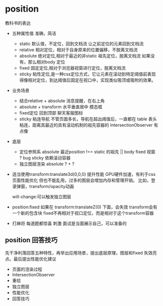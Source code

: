 # position

教科书的表达

- 五种属性值 准确，简洁
  - static 默认值，不定位，回到文档流
    让之前定位的元素回到文档流
  - relative 相对定位，相对于自身原来的位置偏移，不脱离文档流
  - absolute 绝对定位,相对于最近的非static 祖先定位，脱离文档流
    如果没有，那么相对body 定位
  - fixed 固定定位,相对于浏览器视窗进行定位，脱离文档流
  - sticky 粘性定位,是一种css定位方式，它让元素在滚动到特定阈值前表现得像相对定位，到达阈值后固定在视口中，实现类似吸顶或吸附的效果。

- 业务场景
  - 结合relative + absolute 消息提醒，在右上角
  - absolute + transform 水平垂直居中 模态框
  - fixed定位 回到顶部 聊天客服图标
  - sticky 粘连导航 不管页面多长，导航在超出阈值后，一直都在
    table 表头粘连，距离其最近的具有滚动机制的祖先容器的
    IntersectionObserver 有点像

- 底层
  - 定位参照系
  absolute 最近position !== static 的祖先 || body
  fixed 视窗 ? bug
  sticky 依赖滚动容器
  - 独立图层渲染
  absolute ?  + ?

- 适当使用transform:translate3d(0,0,0) 提升性能
  GPU硬件加速，有利于css 页面性能优化
  但也不能乱用，过多的图层会增加内存和管理开销。
  比如，登录弹窗，transform/opacity动画
  
  will-change:可以触发独立图层

- position:fixed 如果在 transform:translateZ(0) 下面，会失效
  transform会有一个新的包含块 fixed不再相对于视口定位，而是相对于这个transform容器

- 打麻将 每道题都惊喜 刺激
  面试是当面展示自己，可以准备的

## position 回答技巧

先干净利落回答五种特性，再举出应用场景，提出底层原理，图层和fixed 失效亮点。最后提出性能优化建议

- 页面的渲染过程
- IntersectionObserver
- 重绘
- 独立图层
- 性能优化
- 回答技巧
